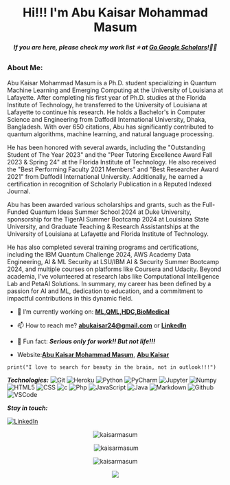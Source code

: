 <h1 align='center'>Hi!!! I'm Abu Kaisar Mohammad Masum</h1>
 

<h5 align='center'>If you are here, please check my work list ⭐️ at <a href='https://scholar.google.com/citations?user=B194MGYAAAAJ'>Go
 Google Scholars</a>!👍🏻</h6>

 ### About Me:
Abu Kaisar Mohammad Masum is a Ph.D. student specializing in Quantum Machine Learning and Emerging Computing at the University of Louisiana at Lafayette. After completing his first year of Ph.D. studies at the Florida Institute of Technology, he transferred to the University of Louisiana at Lafayette to continue his research. He holds a Bachelor's in Computer Science and Engineering from Daffodil International University, Dhaka, Bangladesh. With over 650 citations, Abu has significantly contributed to quantum algorithms, machine learning, and natural language processing.

He has been honored with several awards, including the "Outstanding Student of The Year 2023" and the "Peer Tutoring Excellence Award Fall 2023 & Spring 24" at the Florida Institute of Technology. He also received the "Best Performing Faculty 2021 Members" and "Best Researcher Award 2021" from Daffodil International University. Additionally, he earned a certification in recognition of Scholarly Publication in a Reputed Indexed Journal.

Abu has been awarded various scholarships and grants, such as the Full-Funded Quantum Ideas Summer School 2024 at Duke University, sponsorship for the TigerAI Summer Bootcamp 2024 at Louisiana State University, and Graduate Teaching & Research Assistantships at the University of Louisiana at Lafayette and Florida Institute of Technology.

He has also completed several training programs and certifications, including the IBM Quantum Challenge 2024, AWS Academy Data Engineering, AI & ML Security at LSU/IBM AI & Security Summer Bootcamp 2024, and multiple courses on platforms like Coursera and Udacity.
Beyond academia, I've volunteered at research labs like Computational Intelligence Lab and PetaAI Solutions. In summary, my career has been defined by a passion for AI and ML, dedication to education, and a commitment to impactful contributions in this dynamic field.

- 🌱 I’m currently working on: **[ML,QML,HDC,BioMedical](https://www.linkedin.com/in/abukaisar24/)**

- 📫 How to reach me? **abukaisar24@gmail.com**
  or **[LinkedIn](https://www.linkedin.com/in/abukaisar24/)**

- 🎂 Fun fact: ***Serious only for work!! But not life!!!***
- Website:**[Abu Kaisar Mohammad Masum](https://sites.google.com/view/abu-kaisar-mohammad-masum)**, **[Abu Kaisar](https://faculty.daffodilvarsity.edu.bd/profile/cse/abukaisar.html)**

 
```tsx
print("I love to search for beauty in the brain, not in outlook!!!")

```

***Technologies:***
![Git](https://img.shields.io/badge/-Git-000?&logo=git&logoColor=F05032)
![Heroku](https://img.shields.io/badge/-Heroku-000?&logo=Heroku)
![Python](https://img.shields.io/badge/-Python-000?&logo=Python&logoColor=B62829)
![PyCharm](https://img.shields.io/badge/-PyCharm-000?&logo=gradle&logoColor=02303A)
![Jupyter](https://img.shields.io/badge/-Jupyter-000?&logo=jupyter&logoColor=FF9900)
![Numpy](https://img.shields.io/badge/-Numpy-000?&logo=Numpy&logoColor=B62829)
![HTML5](https://img.shields.io/badge/-HTML5-000?&logo=html5&logoColor=E34F26)
![CSS](https://img.shields.io/badge/-CSS-000?&logo=css3&logoColor=1572B6)
![c](https://img.shields.io/badge/-c-000?&logo=c)
![Php](https://img.shields.io/badge/-Php-000?&logo=Php&logoColor=007ACC)
![JavaScript](https://img.shields.io/badge/-JavaScript-000?&logo=JavaScript&logoColor=ddc508)
![Java](https://img.shields.io/badge/-Java-000?&logo=Java&logoColor=B62829)
![Markdown](https://img.shields.io/badge/-Markdown%20-000?&logo=Markdown&logoColor=FC444F)
![Github](https://img.shields.io/badge/-Github-000?&logo=Github&logoColor=179EDC)
![VSCode](https://img.shields.io/badge/-VSCode-000?&logo=Visual%20Studio%20Code&logoColor=007ACC)

***Stay in touch:***

[![LinkedIn](https://img.shields.io/badge/-LinkedIn-000?&logo=LinkedIn&logoColor=0077B5)](https://www.linkedin.com/in/abukaisar24/)

<div align="center">
  <p><img src="https://github-readme-stats.vercel.app/api/top-langs?username=kaisarmasum&show_icons=true&locale=en&layout=compact" alt="kaisarmasum" /></p>
 </div>

<div align="center">
  <p>&nbsp;<img src="https://github-readme-stats.vercel.app/api?username=kaisarmasum&show_icons=true&locale=en" alt="kaisarmasum" /></p>
 </div>

<div align="center"> 
 <p><img src="https://github-readme-streak-stats.herokuapp.com/?user=kaisarmasum&" alt="kaisarmasum" /></p>
 </div>
 <div align="center"> 
 <p><img src="https://github-readme-activity-graph.vercel.app/graph?username=kaisarmasum&theme=github&hide_border=true" /></p>
 </div>
 


